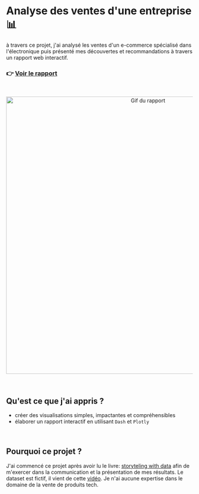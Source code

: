 # Analyse des ventes d'une entreprise 📊
à travers ce projet, j'ai analysé les ventes d'un e-commerce spécialisé dans l'électronique puis présenté mes découvertes et recommandations à travers un rapport web interactif.

<h3 align="left">
  <span>👉 </span>
  <a href="https://sale-analysis-storytelling.herokuapp.com/">Voir le rapport</a>
</h3>
<br>

<p align="center">
  <img src='img/rapport.gif' alt="Gif du rapport" width=750>
</p>
<br>

## **Qu'est ce que j'ai appris ?**
- créer des visualisations simples, impactantes et compréhensibles
- élaborer un rapport interactif en utilisant `Dash` et `Plotly`
<br>

## **Pourquoi ce projet ?**
J'ai commencé ce projet après avoir lu le livre: [storyteling with data](https://www.storytellingwithdata.com/) afin de m'exercer dans la communication et la présentation de mes résultats. Le dataset est fictif, il vient de cette [vidéo](https://www.youtube.com/watch?v=eMOA1pPVUc4&t=242s*). Je n'ai aucune expertise dans le domaine de la vente de produits tech.
